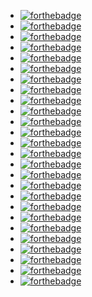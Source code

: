 - [![forthebadge](https://forthebadge.com/images/badges/0-percent-optimized.svg)](https://forthebadge.com)
- [![forthebadge](https://forthebadge.com/images/badges/as-seen-on-tv.svg)](https://forthebadge.com)
- [![forthebadge](https://forthebadge.com/images/badges/built-by-developers.svg)](https://forthebadge.com)
- [![forthebadge](https://forthebadge.com/images/badges/compatibility-ie-6.svg)](https://forthebadge.com)
- [![forthebadge](https://forthebadge.com/images/badges/compatibility-opera-4.svg)](https://forthebadge.com)
- [![forthebadge](https://forthebadge.com/images/badges/contains-tasty-spaghetti-code.svg)](https://forthebadge.com)
- [![forthebadge](https://forthebadge.com/images/badges/fo-real.svg)](https://forthebadge.com)
- [![forthebadge](https://forthebadge.com/images/badges/fo-sho.svg)](https://forthebadge.com)
- [![forthebadge](https://forthebadge.com/images/badges/for-you.svg)](https://forthebadge.com)
- [![forthebadge](https://forthebadge.com/images/badges/gluten-free.svg)](https://forthebadge.com)
- [![forthebadge](https://forthebadge.com/images/badges/its-not-a-lie-if-you-believe-it.svg)](https://forthebadge.com)
- [![forthebadge](https://forthebadge.com/images/badges/kinda-sfw.svg)](https://forthebadge.com)
- [![forthebadge](https://forthebadge.com/images/badges/made-with-c-plus-plus.svg)](https://forthebadge.com)
- [![forthebadge](https://forthebadge.com/images/badges/made-with-c.svg)](https://forthebadge.com)
- [![forthebadge](https://forthebadge.com/images/badges/made-with-markdown.svg)](https://forthebadge.com)
- [![forthebadge](https://forthebadge.com/images/badges/made-with-python.svg)](https://forthebadge.com)
- [![forthebadge](https://forthebadge.com/images/badges/made-with-reason.svg)](https://forthebadge.com)
- [![forthebadge](https://forthebadge.com/images/badges/open-source.svg)](https://forthebadge.com)
- [![forthebadge](https://forthebadge.com/images/badges/powered-by-black-magic.svg)](https://forthebadge.com)
- [![forthebadge](https://forthebadge.com/images/badges/powered-by-electricity.svg)](https://forthebadge.com)
- [![forthebadge](https://forthebadge.com/images/badges/reading-6th-grade-level.svg)](https://forthebadge.com)
- [![forthebadge](https://forthebadge.com/images/badges/uses-badges.svg)](https://forthebadge.com)
- [![forthebadge](https://forthebadge.com/images/badges/uses-brains.svg)](https://forthebadge.com)
- [![forthebadge](https://forthebadge.com/images/badges/uses-git.svg)](https://forthebadge.com)
- [![forthebadge](https://forthebadge.com/images/badges/works-on-my-machine.svg)](https://forthebadge.com)
- [![forthebadge](https://forthebadge.com/images/badges/you-didnt-ask-for-this.svg)](https://forthebadge.com)
